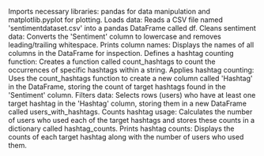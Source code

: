 Imports necessary libraries: pandas for data manipulation and matplotlib.pyplot for plotting.
Loads data: Reads a CSV file named 'sentimentdataset.csv' into a pandas DataFrame called df.
Cleans sentiment data: Converts the 'Sentiment' column to lowercase and removes leading/trailing whitespace.
Prints column names: Displays the names of all columns in the DataFrame for inspection.
Defines a hashtag counting function: Creates a function called count_hashtags to count the occurrences of specific hashtags within a string.
Applies hashtag counting: Uses the count_hashtags function to create a new column called 'Hashtag' in the DataFrame, storing the count of target hashtags found in the 'Sentiment' column.
Filters data: Selects rows (users) who have at least one target hashtag in the 'Hashtag' column, storing them in a new DataFrame called users_with_hashtags.
Counts hashtag usage: Calculates the number of users who used each of the target hashtags and stores these counts in a dictionary called hashtag_counts.
Prints hashtag counts: Displays the counts of each target hashtag along with the number of users who used them.

